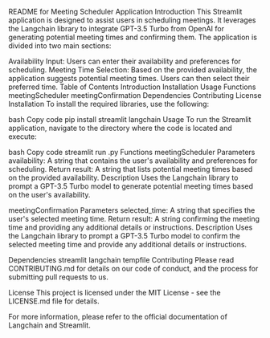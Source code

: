 README for Meeting Scheduler Application
Introduction
This Streamlit application is designed to assist users in scheduling meetings. It leverages the Langchain library to integrate GPT-3.5 Turbo from OpenAI for generating potential meeting times and confirming them. The application is divided into two main sections:

Availability Input: Users can enter their availability and preferences for scheduling.
Meeting Time Selection: Based on the provided availability, the application suggests potential meeting times. Users can then select their preferred time.
Table of Contents
Introduction
Installation
Usage
Functions
meetingScheduler
meetingConfirmation
Dependencies
Contributing
License
Installation
To install the required libraries, use the following:

bash
Copy code
pip install streamlit langchain
Usage
To run the Streamlit application, navigate to the directory where the code is located and execute:

bash
Copy code
streamlit run <filename>.py
Functions
meetingScheduler
Parameters
availability: A string that contains the user's availability and preferences for scheduling.
Return
result: A string that lists potential meeting times based on the provided availability.
Description
Uses the Langchain library to prompt a GPT-3.5 Turbo model to generate potential meeting times based on the user's availability.

meetingConfirmation
Parameters
selected_time: A string that specifies the user's selected meeting time.
Return
result: A string confirming the meeting time and providing any additional details or instructions.
Description
Uses the Langchain library to prompt a GPT-3.5 Turbo model to confirm the selected meeting time and provide any additional details or instructions.

Dependencies
streamlit
langchain
tempfile
Contributing
Please read CONTRIBUTING.md for details on our code of conduct, and the process for submitting pull requests to us.

License
This project is licensed under the MIT License - see the LICENSE.md file for details.

For more information, please refer to the official documentation of Langchain and Streamlit.
